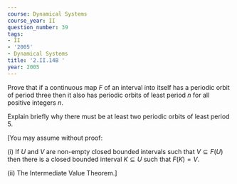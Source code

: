```yaml
---
course: Dynamical Systems
course_year: II
question_number: 39
tags:
- II
- '2005'
- Dynamical Systems
title: '2.II.14B '
year: 2005
---
```



Prove that if a continuous map $F$ of an interval into itself has a periodic orbit of period three then it also has periodic orbits of least period $n$ for all positive integers $n$.

Explain briefly why there must be at least two periodic orbits of least period $5 .$

[You may assume without proof:

(i) If $U$ and $V$ are non-empty closed bounded intervals such that $V \subseteq F(U)$ then there is a closed bounded interval $K \subseteq U$ such that $F(K)=V$.

(ii) The Intermediate Value Theorem.]